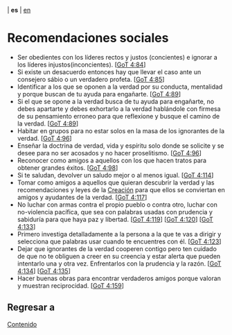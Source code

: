 | **es** | [en](../english/social-recommendations.md) 

# Recomendaciones sociales

- Ser obedientes con los líderes rectos y justos (concientes) e ignorar a los líderes injustos(inconcientes). [[GoT 4:84](./referencias.md/#GoT)]
- Si existe un desacuerdo entonces hay que llevar el caso ante un consejero sábio o un verdadero profeta. [[GoT 4:85](./referencias.md/#GoT)]
- Identificar a los que se oponen a la verdad por su conducta, mentalidad y porque buscan de tu ayuda para engañarte. [[GoT 4:89](./referencias.md/#GoT)]
- Si el que se opone a la verdad busca de tu ayuda para engañarte, no debes apartarte y debes exhortarlo a la verdad hablándole con firmesa de su pensamiento erroneo para que reflexione y busque el camino de la verdad. [[GoT 4:89](./referencias.md/#GoT)]
- Habitar en grupos para no estar solos en la masa de los ignorantes de la verdad. [[GoT 4:96](./referencias.md/#GoT)]
- Enseñar la doctrina de verdad, vida y espíritu solo donde se solicite y se desee para no ser acosados y no hacer proselitismo. [[GoT 4:96](./referencias.md/#GoT)]
- Reconocer como amigos a aquellos con los que hacen tratos para obtener grandes éxitos. [[GoT 4:98](./referencias.md/#GoT)]
- Si te saludan, devolver un saludo mejor o al menos igual. [[GoT 4:114](./referencias.md/#GoT)]
- Tomar como amigos a aquellos que quieran descubrir la verdad y las recomendaciones y leyes de la [Creación](./definiciones.md/#creacion) para que ellos se conviertan en amigos y ayudantes de la verdad. [[GoT 4:117](./referencias.md/#GoT)]
- No luchar con armas contra el propio pueblo o contra otro, luchar con no-violencia pacífica, que sea con palabras usadas con prudencia y sabiduría para que haya paz y libertad. [[GoT 4:119](./referencias.md/#GoT)] [[GoT 4:120](./referencias.md/#GoT)] [[GoT 4:133](./referencias.md/#GoT)]
- Primero investiga detalladamente a la persona a la que te vas a dirigir y selecciona que palabras usar cuando te encuentres con él. [[GoT 4:123](./referencias.md/#GoT)]
- Dejar que ignorantes de la verdad cooperen contigo pero ten cuidado de que no te obliguen a creer en su creencia y estar alerta que pueden intentarlo una y otra vez. Enfrentarlos con la prudencia y la razón. [[GoT 4:134](./referencias.md/#GoT)] [[GoT 4:135](./referencias.md/#GoT)]
- Hacer buenas obras para encontrar verdaderos amigos porque valoran y muestran reciprocidad. [[GoT 4:159](./referencias.md/#GoT)]

## Regresar a

[Contenido](./contenido.md)
